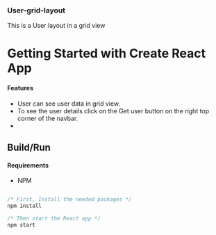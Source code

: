 <h3> User-grid-layout</h3>

This is a User layout in a grid view

# Getting Started with Create React App

#### Features

- User can see user data in grid view.
- To see the user details  click on the Get user button on the right top corner of the navbar.
- 
## Build/Run

#### Requirements

- NPM

```javascript

/* First, Install the needed packages */
npm install

/* Then start the React app */
npm start

```
